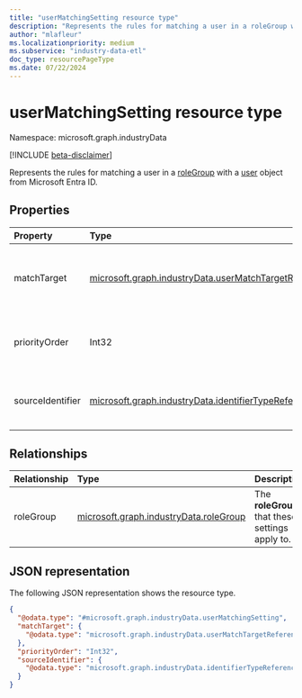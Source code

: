 ```yaml
---
title: "userMatchingSetting resource type"
description: "Represents the rules for matching a user in a roleGroup with a user object from Microsoft Entra ID."
author: "mlafleur"
ms.localizationpriority: medium
ms.subservice: "industry-data-etl"
doc_type: resourcePageType
ms.date: 07/22/2024
---
```


# userMatchingSetting resource type

Namespace: microsoft.graph.industryData

[!INCLUDE [beta-disclaimer](../../includes/beta-disclaimer.md)]

Represents the rules for matching a user in a [roleGroup](industrydata-rolegroup.md) with a [user](../resources/user.md) object from Microsoft Entra ID.

## Properties

| Property         | Type                                                                                                        | Description                                                                                              |
| :--------------- | :---------------------------------------------------------------------------------------------------------- | :------------------------------------------------------------------------------------------------------- |
| matchTarget      | [microsoft.graph.industryData.userMatchTargetReferenceValue](industrydata-usermatchtargetreferencevalue.md) | The `RefUserMatchTarget` for matching a user from the source with a Microsoft Entra user object. |
| priorityOrder    | Int32                                                                                                       | The priority order to apply when a user has multiple `RefRole` codes assigned.                           |
| sourceIdentifier | [microsoft.graph.industryData.identifierTypeReferenceValue](industrydata-identifiertypereferencevalue.md)   | The `RefIdentifierType` that uniquely identifies a user in the source data.                              |

## Relationships

| Relationship | Type                                                                | Description                                     |
| :----------- | :------------------------------------------------------------------ | :---------------------------------------------- |
| roleGroup    | [microsoft.graph.industryData.roleGroup](industrydata-rolegroup.md) | The **roleGroup** that these settings apply to. |

## JSON representation

The following JSON representation shows the resource type.

<!-- {
  "blockType": "resource",
  "@odata.type": "microsoft.graph.industryData.userMatchingSetting"
}
-->

```json
{
  "@odata.type": "#microsoft.graph.industryData.userMatchingSetting",
  "matchTarget": {
    "@odata.type": "microsoft.graph.industryData.userMatchTargetReferenceValue"
  },
  "priorityOrder": "Int32",
  "sourceIdentifier": {
    "@odata.type": "microsoft.graph.industryData.identifierTypeReferenceValue"
  }
}
```
